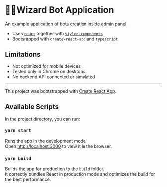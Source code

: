 # 🧙‍♂️Wizard Bot Application

An example application of bots creation inside admin panel.

- Uses [`react`](https://reactjs.org/) together with [`styled-components`](https://styled-components.com/)
- Bootsrapped with `create-react-app` and `typescript`

## Limitations

- Not optimized for mobile devices
- Tested only in Chrome on desktops
- No backend API connected or simulated
 
---

This project was bootstrapped with [Create React App](https://github.com/facebook/create-react-app).

## Available Scripts

In the project directory, you can run:

### `yarn start`

Runs the app in the development mode.\
Open [http://localhost:3000](http://localhost:3000) to view it in the browser.

### `yarn build`

Builds the app for production to the `build` folder.\
It correctly bundles React in production mode and optimizes the build for the best performance.

